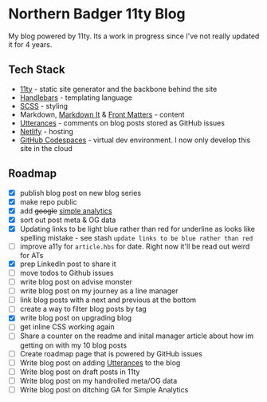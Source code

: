 # Northern Badger 11ty Blog

My blog powered by 11ty. Its a work in progress since I've not really updated it for 4 years.

## Tech Stack

- [11ty](https://www.11ty.dev/) - static site generator and the backbone behind the site
- [Handlebars](https://handlebarsjs.com/) - templating language
- [SCSS](https://sass-lang.com/) - styling
- Markdown, [Markdown It](https://github.com/markdown-it/markdown-it) & [Front Matters](https://github.com/jxson/front-matters) - content
- [Utterances](https://utteranc.es/) - comments on blog posts stored as GitHub issues
- [Netlify](https://www.netlify.com/) - hosting
- [GitHub Codespaces](https://github.com/features/codespaces) - virtual dev environment. I now only develop this site in the cloud

## Roadmap

- [x] publish blog post on new blog series
- [x] make repo public
- [x] add ~~google~~ [simple analytics](https://www.simpleanalytics.com/)
- [x] sort out post meta & OG data
- [x] Updating links to be light blue rather than red for underline as looks like spelling mistake - see stash `update links to be blue rather than red`
- [ ] improve a11y for `article.hbs` for date. Right now it'll be read out weird for ATs
- [x] prep LinkedIn post to share it
- [ ] move todos to Github issues
- [ ] write blog post on advise monster
- [ ] write blog post on my journey as a line manager
- [ ] link blog posts with a next and previous at the bottom
- [ ] create a way to filter blog posts by tag
- [x] write blog post on upgrading blog
- [ ] get inline CSS working again
- [ ] Share a counter on the readme and inital manager article about how im getting on with my 10 blog posts
- [ ] Create roadmap page that is powered by GitHub issues
- [ ] Write blog post on adding [Utterances](https://utteranc.es/) to the blog
- [ ] Write blog post on draft posts in 11ty
- [ ] Write blog post on my handrolled meta/OG data
- [ ] Write blog post on ditching GA for Simple Analytics
